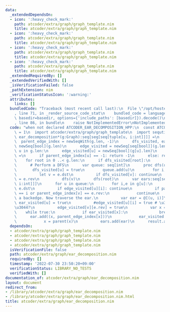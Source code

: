 ```yaml
---
data:
  _extendedDependsOn:
  - icon: ':heavy_check_mark:'
    path: atcoder/extra/graph/graph_template.nim
    title: atcoder/extra/graph/graph_template.nim
  - icon: ':heavy_check_mark:'
    path: atcoder/extra/graph/graph_template.nim
    title: atcoder/extra/graph/graph_template.nim
  - icon: ':heavy_check_mark:'
    path: atcoder/extra/graph/graph_template.nim
    title: atcoder/extra/graph/graph_template.nim
  - icon: ':heavy_check_mark:'
    path: atcoder/extra/graph/graph_template.nim
    title: atcoder/extra/graph/graph_template.nim
  _extendedRequiredBy: []
  _extendedVerifiedWith: []
  _isVerificationFailed: false
  _pathExtension: nim
  _verificationStatusIcon: ':warning:'
  attributes:
    links: []
  bundledCode: "Traceback (most recent call last):\n  File \"/opt/hostedtoolcache/Python/3.10.6/x64/lib/python3.10/site-packages/onlinejudge_verify/documentation/build.py\"\
    , line 71, in _render_source_code_stat\n    bundled_code = language.bundle(stat.path,\
    \ basedir=basedir, options={'include_paths': [basedir]}).decode()\n  File \"/opt/hostedtoolcache/Python/3.10.6/x64/lib/python3.10/site-packages/onlinejudge_verify/languages/nim.py\"\
    , line 86, in bundle\n    raise NotImplementedError\nNotImplementedError\n"
  code: "when not declared ATCODER_EAR_DECOMPOSITION_HPP:\n  const ATCODER_EAR_DECOMPOSITION_HPP*\
    \ = 1\n  import atcoder/extra/graph/graph_template\n  import sequtils\n  proc\
    \ ear_decomposition*(g:Graph):seq[seq[seq[tuple[u, i:int]]]] =\n    var\n    \
    \  parent_edge_index = newSeqWith(g.len, -1)\n      dfs_visited, ear_visited =\
    \ newSeq[bool](g.len)\n      edge_visited = newSeq[seq[bool]](g.len)\n    for\
    \ u in g.len:\n      edge_visited[u] = newSeq[bool](g[u].len)\n    proc parent(u:int):int\
    \ =\n      if parent_edge_index[u] == -1: return -1\n      else: return g[u][parent_edge_index[u]].dst\n\
    \    for root in 0 ..< g.len:\n      if dfs_visited[root]:\n        continue\n\
    \      # Perform a DFS\n      var queue: seq[int]\n      proc dfs(u:int) =\n \
    \       dfs_visited[u] = true\n        queue.add(u)\n        for i, e in g[u]:\n\
    \          let v = e.dst\n          if dfs_visited[v]: continue\n          parent_edge_index[v]\
    \ = e.rev\n          dfs(v)\n      dfs(root)\n      var ears:seq[seq[tuple[u,\
    \ i:int]]]\n      for u in queue:\n        for i,e in g[u]:\n          let v =\
    \ e.dst\n          if edge_visited[u][i]: continue\n          if parent_edge_index[u]\
    \ == i or parent_edge_index[v] == e.rev:\n            continue\n          # Found\
    \ a backedge. Now traverse the ear.\n          var ear = @[(u, i)]\n         \
    \ ear_visited[u] = true\n          #edge_visited[u][i] = true # \u3044\u3089\u306A\
    \u3044?\n          edge_visited[v][e.rev] = true\n          var x = v\n      \
    \    while true:\n            if ear_visited[x]:\n              break\n      \
    \      ear.add((x, parent_edge_index[x]))\n            ear_visited[x] = true\n\
    \            x = parent(x)\n          ears.add(ear)\n      result.add(ears)\n"
  dependsOn:
  - atcoder/extra/graph/graph_template.nim
  - atcoder/extra/graph/graph_template.nim
  - atcoder/extra/graph/graph_template.nim
  - atcoder/extra/graph/graph_template.nim
  isVerificationFile: false
  path: atcoder/extra/graph/ear_decomposition.nim
  requiredBy: []
  timestamp: '2022-07-30 23:50:20+09:00'
  verificationStatus: LIBRARY_NO_TESTS
  verifiedWith: []
documentation_of: atcoder/extra/graph/ear_decomposition.nim
layout: document
redirect_from:
- /library/atcoder/extra/graph/ear_decomposition.nim
- /library/atcoder/extra/graph/ear_decomposition.nim.html
title: atcoder/extra/graph/ear_decomposition.nim
---
```

